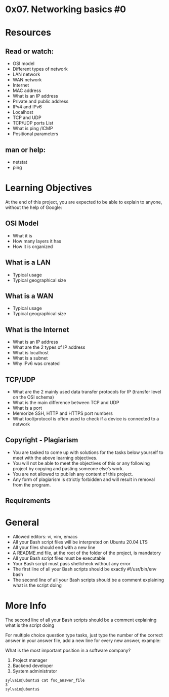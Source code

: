 # 0x07. Networking basics #0

# Resources
## Read or watch:
* OSI model
* Different types of network
* LAN network
* WAN network
* Internet
* MAC address
* What is an IP address
* Private and public address
* IPv4 and IPv6
* Localhost
* TCP and UDP
* TCP/UDP ports List
* What is ping /ICMP
* Positional parameters
## man or help:
* netstat
* ping
# Learning Objectives
At the end of this project, you are expected to be able to explain to
anyone, without the help of Google:

## OSI Model
* What it is
* How many layers it has
* How it is organized
## What is a LAN
* Typical usage
* Typical geographical size
## What is a WAN
* Typical usage
* Typical geographical size
## What is the Internet
* What is an IP address
* What are the 2 types of IP address
* What is localhost
* What is a subnet
* Why IPv6 was created
## TCP/UDP
* What are the 2 mainly used data transfer protocols for IP (transfer level
on the OSI schema)
* What is the main difference between TCP and UDP
* What is a port
* Memorize SSH, HTTP and HTTPS port numbers
* What tool/protocol is often used to check if a device is connected to a
network

## Copyright - Plagiarism
* You are tasked to come up with solutions for the tasks below yourself to
meet with the above learning objectives.
* You will not be able to meet the objectives of this or any following
project by copying and pasting someone else’s work.
* You are not allowed to publish any content of this project.
* Any form of plagiarism is strictly forbidden and will result in removal
from the program.
## Requirements
# General
* Allowed editors: vi, vim, emacs
* All your Bash script files will be interpreted on Ubuntu 20.04 LTS
* All your files should end with a new line
* A README.md file, at the root of the folder of the project, is mandatory
* All your Bash script files must be executable
* Your Bash script must pass shellcheck without any error
* The first line of all your Bash scripts should be exactly #!/usr/bin/env
bash
* The second line of all your Bash scripts should be a comment explaining
what is the script doing
# More Info
The second line of all your Bash scripts should be a comment explaining
what is the script doing

For multiple choice question type tasks, just type the number of the
correct answer in your answer file, add a new line for every new answer,
example:

What is the most important position in a software company?
1. Project manager
2. Backend developer
3. System administrator
```
sylvain@ubuntu$ cat foo_answer_file
3
sylvain@ubuntu$
```